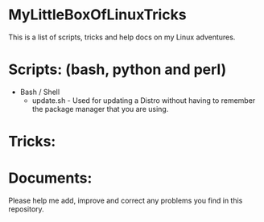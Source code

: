 MyLittleBoxOfLinuxTricks
========================

This is a list of scripts, tricks and help docs on my Linux adventures.

Scripts: (bash, python and perl)
========================

* Bash / Shell
  * update.sh - Used for updating a Distro without having to remember the package manager that you are using.

Tricks:
========================

Documents:
========================



Please help me add, improve and correct any problems you find in this repository.
